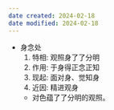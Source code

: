 ```yaml
---
date created: 2024-02-18
date modified: 2024-02-18
---
```

- 身念处
    1. 特相: 观照身了了分明
    2. 作用: 于身得正念正知
    3. 现起: 面对身、觉知身
    4. 近因: 精进观身
    - 对色蕴了了分明的观照。
